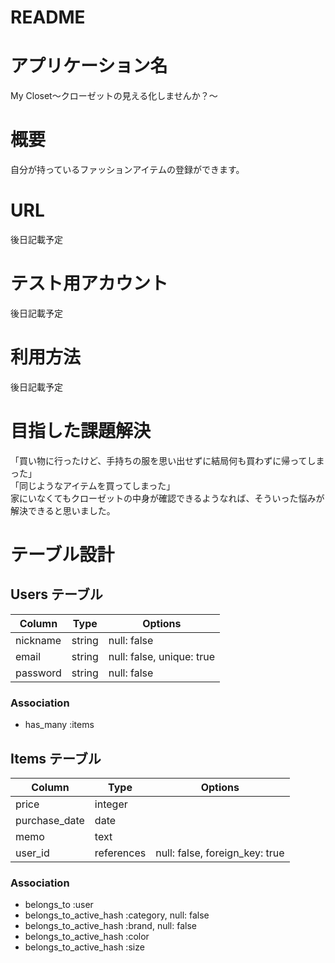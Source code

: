 # README

# アプリケーション名　　
My Closet〜クローゼットの見える化しませんか？〜

# 概要
自分が持っているファッションアイテムの登録ができます。

# URL
後日記載予定

# テスト用アカウント
後日記載予定

# 利用方法
後日記載予定

# 目指した課題解決
「買い物に行ったけど、手持ちの服を思い出せずに結局何も買わずに帰ってしまった」  
「同じようなアイテムを買ってしまった」  
家にいなくてもクローゼットの中身が確認できるようなれば、そういった悩みが解決できると思いました。  

# テーブル設計

## Users テーブル

| Column   | Type   | Options                   |
| -------- | ------ | ------------------------- |
| nickname | string | null: false               |
| email    | string | null: false, unique: true |
| password | string | null: false               |

### Association
- has_many :items

## Items テーブル

| Column        | Type       | Options                         |
| ------------- | ---------- | ------------------------------- |
| price         | integer    |                                 |
| purchase_date | date       |                                 |
| memo          | text       |                                 |
| user_id       | references | null: false, foreign_key: true  |

### Association
- belongs_to :user
- belongs_to_active_hash :category, null: false
- belongs_to_active_hash :brand, null: false
- belongs_to_active_hash :color
- belongs_to_active_hash :size

